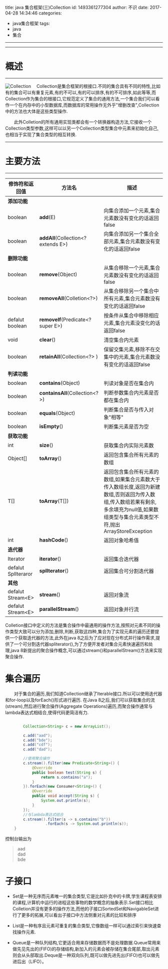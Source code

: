 title: java 集合框架(三)Collection
id: 1493361277304
author: 不识
date: 2017-04-28 14:34:46
categories:
  - java集合框架
tags:
  - java
  - 集合
---
***
# 概述
***
![Collection](http://www.processon.com/chart_image/58e8a70ae4b01f83d25e1b79.png)
　Collection是集合框架的根接口.不同的集合具有不同的特性,比如有的集合可以有重复元素,有的不可以,有的可以排序,有的不可排序,如此等等,而Collection作为集合的根接口,它规范定义了集合的通用方法,一个集合我们可以看作一个在内存中的小型数据库,而数据库的常用操作无外乎"增删改查",Collection中的方法也大体是这些类型操作.

　　此外Colletion的所有通用实现类都会有一个转换器构造方法,它接收一个Collection类型参数,这样可以以另一个Collection类型集合中元素来初始化自己,也相当于实现了集合类型的相互转换.
  
<!-- more -->
***
# 主要方法
***
|修饰符和返回值|方法名|描述|
|--------------|------|----|
|**添加功能**|||
|boolean|**add**(E)	|向集合添加一个元素,集合元素数没有变化的话返回false|
|boolean|**addAll**(Collection<? extends E>)|向集合添加另一个集合全部元素,集合元素数没有变化的话返回false|
|**删除功能**|||
|boolean|**remove**(Object)|从集合移除一个元素,集合元素数没有变化的话返回false|
|boolean|**removeAll**(Colletion<?>)|从集合移除另一个集合中所有元素,集合元素数没有变化的话返回false|
|defalut boolean|**removeIf**(Predicate<? super E>)|按条件从集合中移除相应元素,集合元素没变化的话返回false|
|void|**clear**()| 清空集合内元素|
|boolean|**retainAll**(Collection<?> )|	保留交集元素,移除不在交集中的元素,集合元素数没有变化的话返回false|
|**判读功能**|||
|boolean|**contains**(Object)|	判读对象是否在集合内|
|boolean|**containsAll**(Collection<?>)|	判断参数集合内元素是否都在集合内|
|boolean|**equals**(Object)|	判断集合是否与传入对象"相等"|
|boolean |**isEmpty**()|判断集元素是否为空 |
|**获取功能**|||
|int|**size**()|获取集合内实际元素数|
|Object[]|**toArray**()|返回包含集合所有元素的数组|
|T[]|**toArray**(T[])|返回包含集合所有元素的数组,如果集合元素数大于传入数组长度,返回为新建数组,否则返回为传入数组,传入数组若果有剩余,多余填充为null值,如果数组类型与集合元素类型不符,抛出ArrayStoreException|
|int|**hashCode**()|返回对象哈希值|
|**迭代器**|
|Iterator|**iterator**()|返回集合迭代器|
|defalut SplIteraror|**splIterator**()|	返回集合可分割迭代器|
|**其他**|||
|defalut Stream&lt;E&gt;|**stream**()|返回对象流|
|defalut Stream&lt;E&gt;|**parallelStream**()|	返回对象并行流| 

Colletion接口中定义的方法是集合操作中最通用的操作方法,按照对元素不同的操作类型大致可以分为添加,删除,判断,获取这四种,集合为了实现元素的遍历还要提供一个获取迭代器的方法,此外在java 8之后为了应对现在分布式并行操作需求,提供了一个可分割迭代器spliterator(),为了方便开发者对集合元素快速遍历和处理,java 8新提出的聚合操作概念,可以通过stream()和parallelStream()方法来实现聚合操作.

# 集合遍历
　　对于集合的遍历,我们知道Collection继承了Iterable接口.所以可以使用迭代器和for-loop以及forEach()形式进行遍历. 在Java 8之后,我们可以获取集合的流(stream),然后进行聚合操作(Aggregate Operations)遍历,而聚合操作通常与lambda表达式相结合,使得代码更简洁有力.
```java

        Collection<String> c = new ArrayList();

        c.add("aad");
        c.add("bde");
        c.add("cdf");
        c.add("dad");

        //使用聚合操作
        c.stream().filter(new Predicate<String>() {
            @Override
            public boolean test(String s) {
                return s.contains("a");
            }
        }).forEach(new Consumer<String>() {
            @Override
            public void accept(String s) {
                System.out.println(s);
            }
        });
        //与lambda表达式结合
        c.stream().filter(s -> s.contains("b"))
                  .forEach(s -> System.out.println(s));
    }

```

控制台输出为
>aad  
>dad  
>bde  

# 子接口
- Set是一种无序而元素唯一的集合类型,它是比如扑克中的卡牌,学生课程表安排的课程,计算机中运行的进程这些事物的数学概念的抽象表示.Set接口相比Colletion并没有更多的操作方法,而他的子接口SortedSet和NavigableSet进行了更多的拓展,可以看出子接口中方法侧重对元素的比较和排序

- List是一种有序且元素可重复的集合类型,它像数组一样可以通过索引来快速查找操作元素.

- Queue是一种队列结构,它更适合用来存储数据而不是处理数据.Queue常用来做先见先出的(FIFO)的存储结构,新加入的元素会被存储在集合尾部,取出元素则会从头部取出.Deque是一种双向队列,既可以做先进先出(FIFO)也可以做先进后出（LIFO）。